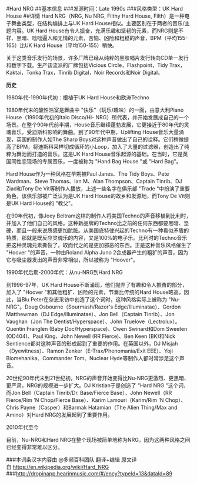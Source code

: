 #Hard NRG
##基本信息
###发源时间：Late 1990s
###风格类型：UK Hard House
##详情
Hard NRG（NRG, Nu NRG, Filthy Hard House, Filth）是一种电子舞曲类型，在结构编排上与UK Hard
House相似。主要区别在于两者的音乐/主题内容。UK Hard
House有令人振奋，充满乐趣和坚韧的元素，而NRG则是不祥、黑暗、咄咄逼人和无情的元素，苦恼、凶险和粗糙的声音，BPM（平均155-165）比UK
Hard House（平均150-155）稍快。



关于这类音乐发行的场景，许多厂牌已经从纯粹的黑胶唱片发行转向CD单一发行和数字下载。生产该流派的厂牌包括Vicious
Circle，Flashpoint，Tidy Trax，Kaktai，Tonka Trax，Tinrib Digital，Noir Records和Noir
Digital。



**历史**

1980年代-1990年代初：根植于UK Hard House和欧洲Techno

1980年代末的酸性浩室是舞曲中 "快乐"（玩乐/趣味）的一面，由意大利Piano House（1990年代初的Italo Disco/Hi-
NRG）所代表，并开始发展成自己的一个场景。在整个90年代前半期，House音乐继续蓬勃发展，它更接近于80年代的灵魂音乐，受迪斯科影响的舞曲。到了90年代中期，Uplifting
House音乐大量涌现，英国的制作人如The Sharp
Boys对这种声音做出了自己的诠释。它们稍微提高了BPM，将迪斯科采样切成循环的小Loop，加入了大量的过滤器，创造出了纯粹为舞池而打造的音乐。这是UK
Hard House音乐起源的基础。在当时，它是英国同性恋现场的专属音乐，一度被称为 "Hand Bag House "或 "Hard Bag"。



Hard House作为一种风格在早期被Paul Janes、The Tidy Boys、Pete Wardman、Steve Thomas、Ian
M、Alan Thompson、Captain Tinrib、DJ Ziad和Tony De Vit等制作人播放，上述一些名字在俱乐部 "Trade
"中扮演了重要角色，该俱乐部被广泛认为是UK Hard House的故乡和发源地，而Tony De Vit则是UK Hard House的 "教父"。



在90年代初，像Joey
Beltram这样的制作人将美国Techno的声音移植到比利时，并加入了他们自己的风格。这种新品牌的Techno比之前的任何东西都要黑暗、坚硬，而且一般来说质感更加肮脏。从美国底特律兴起的Techno有一种看似矛盾的特质，那就是既反应灵魂乐的内容，又是100%的电子乐。比利时的Techno音乐把这种灵魂元素撕裂了，取而代之的是更加邪恶的东西。正是这种音乐风格催生了
"Hoover "的声音，一种由Roland Alpha Juno 2合成器产生的粗犷的声音，因为它与吸尘器发出的声音非常相似，所以被称为
"Hoover"。



1990年代后期-2000年代：从nu-NRG到Hard NRG

到1996-97年，UK Hard House不断涌现，他们抛弃了有趣和令人振奋的部分，加入了 "Hoover
"和其他粗犷、凶险的元素，节奏比传统的Hard House略高，因此，当Blu Peter在杂志采访中创造了这个词时，这种风格实际上被称为 "Nu-
NRG"。Doug Osbourne（Sourmash/Razor's Edge/Illuminatae）、Gordon Matthewman（DJ
Edge/Illuminatae）、Jon Bell（Captain Tinrib）、Jon Vaughan（Jon The
Dentist/Hyperspace）、John Truelove（Lectrolux）。Quentin Franglen (Baby
Doc/Hyperspace)、Owen Swinard和Dom Sweeten (OD404)、Paul King、John Newell (RR
Fierce)、Ben Keen (BK)和Nick Sentience都对这种声音的形成起到了重要的作用。在英国以外，DJ
Misjah（Dyewitness）、Ramon Zenker（E-Trax/Phenomania/Exit EEE）、Yoji
Biomehanika、Commander Tom、Nuclear Hyde等制作人都时常涉足这个声音。



20世纪90年代末到21世纪初，NRG的声音开始变得比Nu-NRG更激烈、更黑暗、更严肃，NRG的规模进一步扩大。DJ Kristian于是创造了
"Hard NRG "这个词，而Jon Bell（Captain Tinrib/Dr. Base/Fierce Base）、John Newell（RR
Fierce/Rim 'N Chop/Fierce Base）、Karim Lamouri（Karim/Rim 'N Chop）、Chris
Payne（Casper）和Barmak Hatamian（The Alien Thing/Max and Amino）对Hard
NRG的发展起到了重要作用。



2010年代至今

目前，Nu-NRG和Hard NRG在整个现场被简单地称为NRG，因为这两种风格之间已经变得非常难以区分。

###本词条汉字内容由 @多频百科团队 翻译+编辑
原文译自 https://en.wikipedia.org/wiki/Hard_NRG
###http://dropinapp.hearinmusic.com/#/ency?typeId=13&dataId=89
